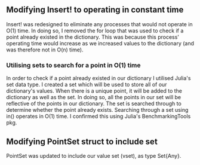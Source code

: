 ## Modifying Insert! to operating in constant time
Insert! was redesigned to eliminate any processes that would not operate in O(1) time. 
In doing so, I removed the for loop that was used to check if a point already existed in the dictionary. This was because this process' operating time would increase as we increased values to the dictionary (and was therefore not in O(n) time). 

### Utilising sets to search for a point in O(1) time
In order to check if a point already existed in our dictionary I utilised Julia's set data type. I created a set which will be used to store all of our dictionary's values. When there is a unique point, it will be added to the dictionary as well as the set. In doing so, all the points in our set will be reflective of the points in our dictionary. The set is searched through to determine whether the point already exists. 
Searching through a set using in() operates in O(1) time. I confirmed this using Julia's BenchmarkingTools pkg. 

## Modifying PointSet struct to include set 
PointSet was updated to include our value set (vset), as type Set{Any}. 

